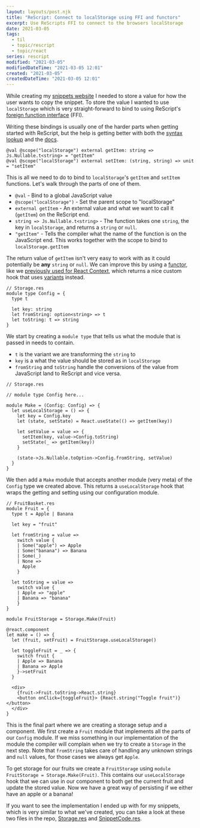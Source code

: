 ```yaml
---
layout: layouts/post.njk
title: "ReScript: Connect to localStorage using FFI and functors"
excerpt: Use ReScripts FFI to connect to the browsers localStorage
date: 2021-03-05
tags:
  - til
  - topic/rescript
  - topic/react
series: rescript
modified: "2021-03-05"
modifiedDateTime: "2021-03-05 12:01"
created: "2021-03-05"
createdDateTime: "2021-03-05 12:01"
---
```


While creating my [snippets website](https://snippets.willcodefor.beer) I needed to store a value for how the user wants to copy the snippet. To store the value I wanted to use `localStorage` which is very straight-forward to bind to using ReScript's [foreign function interface](https://en.wikipedia.org/wiki/Foreign_function_interface) (FFI).

Writing these bindings is usually one of the harder parts when getting started with ReScript, but the help is getting better with both the [syntax lookup](https://rescript-lang.org/syntax-lookup) and the [docs](https://rescript-lang.org/docs/manual/latest/interop-cheatsheet).

```reasonml
@val @scope("localStorage") external getItem: string => Js.Nullable.t<string> = "getItem"
@val @scope("localStorage") external setItem: (string, string) => unit = "setItem"
```

This is all we need to do to bind to `localStorage`'s `getItem` and `setItem` functions. Let's walk through the parts of one of them.

- `@val` - Bind to a global JavaScript value
- `@scope("localStorage")` - Set the parent scope to "localStorage"
- `external getItem` - An external value and what we want to call it (`getItem`) on the ReScript end.
- `string => Js.Nullable.t<string>` - The function takes one `string`, the key in `localStorage`, and returns a `string` or `null`.
- `"getItem"` - Tells the compiler what the name of the function is on the JavaScript end. This works together with the scope to bind to `localStorage.getItem`

The return value of `getItem` isn't very easy to work with as it could potentially be **any** `string` or `null`. We can improve this by using a [functor](https://rescript-lang.org/docs/manual/latest/module#module-functions-functors), like we [previously used for React Context](/posts/using-usecontext-in-rescript-react), which returns a nice custom hook that uses [variants](https://rescript-lang.org/docs/manual/v8.0.0/variant) instead.

```reasonml
// Storage.res
module type Config = {
  type t

  let key: string
  let fromString: option<string> => t
  let toString: t => string
}
```

We start by creating a `module type` that tells us what the module that is passed in needs to contain.

- `t` is the variant we are transforming the `string` to
- `key` is a what the value should be stored as in `localStorage`
- `fromString` and `toString` handle the conversions of the value from JavaScript land to ReScript and vice versa.

```reasonml
// Storage.res

// module type Config here...

module Make = (Config: Config) => {
  let useLocalStorage = () => {
    let key = Config.key
    let (state, setState) = React.useState(() => getItem(key))

    let setValue = value => {
      setItem(key, value->Config.toString)
      setState(_ => getItem(key))
    }

    (state->Js.Nullable.toOption->Config.fromString, setValue)
  }
}
```

We then add a `Make` module that accepts another module (very meta) of the `Config` type we created above. This returns a `useLocalStorage` hook that wraps the getting and setting using our configuration module.

```reasonml
// FruitBasket.res
module Fruit = {
  type t = Apple | Banana

  let key = "fruit"

  let fromString = value =>
    switch value {
    | Some("apple") => Apple
    | Some("banana") => Banana
    | Some(_)
    | None =>
      Apple
    }

  let toString = value =>
    switch value {
    | Apple => "apple"
    | Banana => "banana"
    }
}

module FruitStorage = Storage.Make(Fruit)

@react.component
let make = () => {
  let (fruit, setFruit) = FruitStorage.useLocalStorage()

  let toggleFruit = _ => {
    switch fruit {
    | Apple => Banana
    | Banana => Apple
    }->setFruit
  }

  <div>
    {fruit->Fruit.toString->React.string}
    <button onClick={toggleFruit}> {React.string("Toggle fruit")} </button>
  </div>
}
```

This is the final part where we are creating a storage setup and a component. We first create a `Fruit` module that implements all the parts of our `Config` module. If we miss something in our implementation of the module the compiler will complain when we try to create a `Storage` in the next step. Note that `fromString` takes care of handling any unknown strings and `null` values, for those cases we always get `Apple`.

To get storage for our fruits we create a `FruitStorage` using `module FruitStorage = Storage.Make(Fruit)`. This contains our `useLocalStorage` hook that we can use in our component to both get the current fruit and update the stored value. Now we have a great way of persisting if we either have an apple or a banana!

If you want to see the implementation I ended up with for my snippets, which is very similar to what we've created, you can take a look at these two files in the repo, [Storage.res](https://github.com/believer/ultisnips-parse/blob/main/packages/web/src/Storage.res) and [SnippetCode.res](https://github.com/believer/ultisnips-parse/blob/main/packages/web/src/SnippetCode.res).
